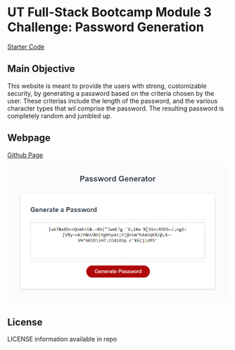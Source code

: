 # UT Full-Stack Bootcamp Module 3 Challenge: Password Generation
[Starter Code](https://github.com/coding-boot-camp/friendly-parakeet)

## Main Objective
This website is meant to provide the users with strong, customizable security, by generating a password based on the criteria chosen by the user. These criterias include the length of the password, and the various character types that wil comprise the password. The resulting password is completely random and jumbled up.

## Webpage
[Github Page]()

![Screenshot of the deployed webpage](./assets/password-generator-screenshot.PNG)

## License
LICENSE information available in repo